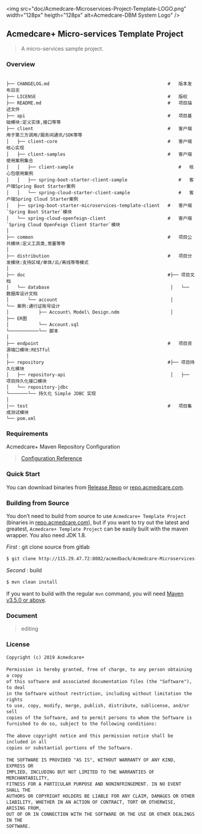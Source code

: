 <img src="doc/Acmedcare-Microservices-Project-Template-LOGO.png" width="128px" heigth="128px" alt=Acmedcare-DBM System Logo" />

## Acmedcare+ Micro-services Template Project

> A micro-services sample project.

### Overview

```

├── CHANGELOG.md                                            #   版本发布日志
├── LICENSE                                                 #   版权
├── README.md                                               #   项目描述文件
├── api                                                     #   项目基础模块:定义实体,接口等等
├── client                                                  #   客户端用于第三方调用/服务间通讯/SDK等等
│   ├── client-core                                         #   客户端核心实现
│   ├── client-samples                                      #   客户端使用案例集合
│   │   ├── client-sample                                       #   核心包使用案例
│   │   ├── spring-boot-starter-client-sample                   #   客户端Spring Boot Starter案例
│   │   └── spring-cloud-starter-client-sample                  #   客户端Spring Cloud Starter案例
│   ├── spring-boot-starter-microservices-template-client   #   客户端`Spring Boot Starter`模块
│   └── spring-cloud-openfeign-client                       #   客户端`Spring Cloud OpenFeign Client Starter`模块
│       
├── common                                                  #   项目公共模块:定义工具类,常量等等
│   
├── distribution                                            #   项目分发模块:支持区域/单体/云/离线等等模式
│   
├── doc                                                     #├── 项目文档
│   └── database                                             │   └── 数据库设计文档
│       └── account                                          │       └── 案例:通行证账号设计
│           ├── Account\ Model\ Design.ndm                   │           ├── ER图         
│           └── Account.sql                                  └───────────└── 脚本
│
├── endpoint                                                #   项目资源端口模块:RESTful
│   
├── repository                                              #├── 项目持久化模块
│   ├── repository-api                                       │   ├── 项目持久化接口模块
│   └── repository-jdbc                                      └───────└── 持久化 Simple JDBC 实现
│
│── test                                                    #   项目集成测试模块
└── pom.xml

```

### Requirements

Acmedcare+ Maven Repository Configuration

> [Configuration Reference](http://115.29.47.72:8082/acmedback/Acmedcare-Maven-Nexus/blob/master/README.md)

### Quick Start

You can download binaries from [Release Repo](http://115.29.47.72:8082/acmedback/Acmedcare-Microservices-Project-Template/tree/master/release) or [repo.acmedcare.com](http://47.97.26.165:8081/repository/maven-public/).



### Building from Source

You don’t need to build from source to use `Acmedcare+ Template Project` (binaries in [repo.acmedcare.com](http://47.97.26.165:8081/repository/maven-public/)), 
but if you want to try out the latest and greatest, 
`Acmedcare+ Template Project` can be easily built with the maven wrapper. You also need JDK 1.8.

*First* : git clone source from gitlab
 
```bash
$ git clone http://115.29.47.72:8082/acmedback/Acmedcare-Microservices-Project-Template.git
```

*Second* : build

```bash
$ mvn clean install
```

If you want to build with the regular `mvn` command, you will need [Maven v3.5.0 or above](https://maven.apache.org/run-maven/index.html).


### Document

> editing


### License
 
```
Copyright (c) 2019 Acmedcare+

Permission is hereby granted, free of charge, to any person obtaining a copy
of this software and associated documentation files (the "Software"), to deal
in the Software without restriction, including without limitation the rights
to use, copy, modify, merge, publish, distribute, sublicense, and/or sell
copies of the Software, and to permit persons to whom the Software is
furnished to do so, subject to the following conditions:

The above copyright notice and this permission notice shall be included in all
copies or substantial portions of the Software.

THE SOFTWARE IS PROVIDED "AS IS", WITHOUT WARRANTY OF ANY KIND, EXPRESS OR
IMPLIED, INCLUDING BUT NOT LIMITED TO THE WARRANTIES OF MERCHANTABILITY,
FITNESS FOR A PARTICULAR PURPOSE AND NONINFRINGEMENT. IN NO EVENT SHALL THE
AUTHORS OR COPYRIGHT HOLDERS BE LIABLE FOR ANY CLAIM, DAMAGES OR OTHER
LIABILITY, WHETHER IN AN ACTION OF CONTRACT, TORT OR OTHERWISE, ARISING FROM,
OUT OF OR IN CONNECTION WITH THE SOFTWARE OR THE USE OR OTHER DEALINGS IN THE
SOFTWARE.

```